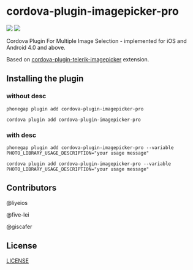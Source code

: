 # cordova-plugin-imagepicker-pro
[![](https://img.shields.io/npm/v/cordova-plugin-imagepicker-pro.svg?style=flat-square)](https://www.npmjs.com/package/cordova-plugin-imagepicker-pro)
[![](https://img.shields.io/npm/dt/cordova-plugin-imagepicker-pro.svg?maxAge=2592000%3Fstyle=flat-square)](https://www.npmjs.com/package/cordova-plugin-imagepicker-pro)

Cordova Plugin For Multiple Image Selection - implemented for iOS and Android 4.0 and above.

Based on [cordova-plugin-telerik-imagepicker](https://www.npmjs.com/package/cordova-plugin-telerik-imagepicker) extension.


## Installing the plugin

### without desc
  `phonegap plugin add cordova-plugin-imagepicker-pro`
  
  `cordova plugin add cordova-plugin-imagepicker-pro`

### with desc
  `phonegap plugin add cordova-plugin-imagepicker-pro --variable PHOTO_LIBRARY_USAGE_DESCRIPTION="your usage message"`

  `cordova plugin add cordova-plugin-imagepicker-pro --variable PHOTO_LIBRARY_USAGE_DESCRIPTION="your usage message"`


## Contributors

@liyeios

@five-lei

@giscafer

## License

[LICENSE](./LICENSE)


